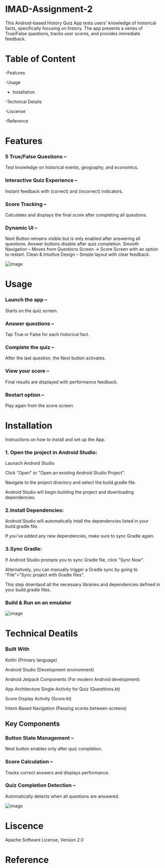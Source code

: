 # IMAD-Assignment-2
This Android-based History Quiz App tests users' knowledge of historical facts, specifically focusing on history. 
The app presents a series of True/False questions, tracks user scores, and provides immediate feedback.

# Table of Content
-Features

-Usage

- Installation

-Technical Details

-Liscense

-Reference 

# Features
### 5 True/False Questions – 
Test knowledge on historical events, geography, and economics.
### Interactive Quiz Experience – 
Instant feedback with (correct) and  (incorrect) indicators.
### Score Tracking – 
Calculates and displays the final score after completing all questions.
### Dynamic UI –
Next Button remains visible but is only enabled after answering all questions.
Answer buttons disable after quiz completion.
Smooth Navigation – Moves from Questions Screen → Score Screen with an option to restart.
 Clean & Intuitive Design – Simple layout with clear feedback.
 
 ![image](https://github.com/user-attachments/assets/19676885-30e1-4efd-983c-32e0f10e1a77)

 # Usage
### Launch the app – 
Starts on the quiz screen.
### Answer questions – 
Tap True or False for each historical fact.
### Complete the quiz – 
After the last question, the Next button activates.
### View your score – 
Final results are displayed with performance feedback.
### Restart option –
Play again from the score screen.

# Installation
Instructions on how to install and set up the App.

### 1. Open the project in Android Studio:
Launach Android Studio

Click "Open" or "Open an existing Android Studio Project".

Navigate to the project directory and select the build.gradle file.

Android Studio will begin building the project and downloading dependencies.

### 2.Install Dependencies:
Android Studio will automatically intall the dependencies listed in your build.gradle file.

If you've added any new dependencies, make sure to sync Gradle again.

### 3.Sync Gradle:
If Android Studio prompts you to sync Gradle file, click "Sync Now".

Alternatively, you can manually trigger a Gradle sync by going to "File">"Sync project with Gradle files".

This step downlaod all the necessary libraries and dependencies defined in your build.gradle files.

### Build & Run on an emulator

![image](https://github.com/user-attachments/assets/601f2c24-2c8e-4aee-af68-572129d22e32)

# Technical Deatils
### Built With
Kotlin (Primary language)

Android Studio (Development environment)

Android Jetpack Components (For modern Android development)

App Architecture
Single-Activity for Quiz (Questtions.kt)

Score Display Activity (Score.kt)

Intent-Based Navigation (Passing scores between screens)

## Key Components
### Button State Management – 
Next button enables only after quiz completion.
### Score Calculation –
Tracks correct answers and displays performance.
### Quiz Completion Detection – 
Automatically detects when all questions are answered.

![image](https://github.com/user-attachments/assets/926661a0-0bd5-4e35-947e-131b8956fe58)

# Liscence
Apache Software License, Version 2.0

# Reference











